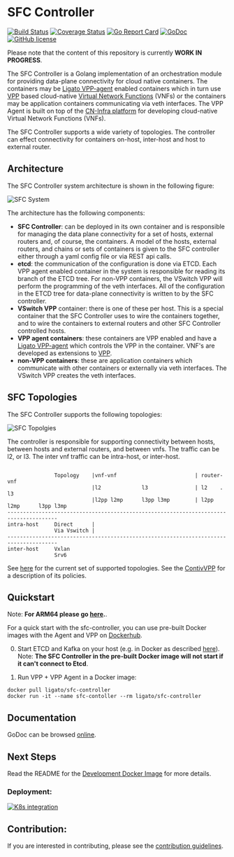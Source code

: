 # SFC Controller

[![Build Status](https://travis-ci.org/ligato/sfc-controller.svg?branch=master)](https://travis-ci.org/ligato/sfc-controller)
[![Coverage Status](https://coveralls.io/repos/github/ligato/sfc-controller/badge.svg?branch=master)](https://coveralls.io/github/ligato/sfc-controller?branch=master)
[![Go Report Card](https://goreportcard.com/badge/github.com/ligato/sfc-controller)](https://goreportcard.com/report/github.com/ligato/sfc-controller)
[![GoDoc](https://godoc.org/github.com/ligato/sfc-controller?status.svg)](https://godoc.org/github.com/ligato/sfc-controller)
[![GitHub license](https://img.shields.io/badge/license-Apache%20license%202.0-blue.svg)](https://github.com/ligato/sfc-controller/blob/master/LICENSE)

Please note that the content of this repository is currently **WORK IN PROGRESS**.

The SFC Controller is a Golang implementation of an orchestration module
for providing data-plane connectivity for cloud native containers.  The
containers may be [Ligato VPP-agent][0] enabled containers which in turn use
[VPP][1] based cloud-native [Virtual Network Functions][2] (VNFs) or the
containers may be application containers communicating via veth interfaces.
The VPP Agent is built on top of the [CN-Infra platform][5] for developing
cloud-native Virtual Network Functions (VNFs).

The SFC Controller supports a wide variety of topologies.  The controller can
effect connectivity for containers on-host, inter-host and host to external
router.

## Architecture

The SFC Controller system architecture is shown in the following figure:

![SFC System](docs/imgs/sfc_system.png "SFC System")

The architecture has the following components:
* **SFC Controller**: can be deployed in its own container and is responsible
for managing the data plane connectivity for a set of hosts, external 
routers and, of course, the containers.  A model of the hosts, external
routers, and chains or sets of containers is given to the SFC controller
either through a yaml config file or via REST api calls.
* **etcd**: the communication of the configuration is done via ETCD.  Each
VPP agent enabled container in the system is responsible for reading its
branch of the ETCD tree.  For non-VPP containers, the VSwitch VPP will
perform the programming of the veth interfaces.  All of the configuration
in the ETCD tree for data-plane connectivity is written to by the SFC
controller.
* **VSwitch VPP** container: there is one of these per host.  This is a special
container that the SFC Controller uses to wire the containers together,
and to wire the containers to external routers and other SFC Controller
controlled hosts.
* **VPP agent containers**: these containers are VPP enabled and have a
[Ligato VPP-agent][0] which controls the VPP in the container.  VNF's are
developed as extensions to [VPP][1].
* **non-VPP containers**: these are application containers which communicate
with other containers or externally via veth interfaces.  The VSwitch VPP
creates the veth interfaces.

## SFC Topologies

The SFC Controller supports the following topologies:

![SFC Topolgies](docs/imgs/sfc_topologies.png "SFC Topologies")

The controller is responsible for supporting connectivity between hosts, between
hosts and external routers, and between vnfs.  The traffic can be l2, or l3.
The inter vnf traffic can be intra-host, or inter-host.

```

               Topology    |vnf-vnf                         | router-vnf
                           |l2             l3               | l2    .        l3
                           |l2pp l2mp      l3pp l3mp        | l2pp l2mp      l3pp l3mp
--------------------------------------------------------------------------------------
intra-host     Direct      |
               Via Vswitch |
--------------------------------------------------------------------------------------
inter-host     Vxlan
               Srv6

```

See [here](topologies/topologies.md) for the current set of supported topologies.
See the [ContivVPP](https://github.com/contiv/vpp) for a description of its policies.

## Quickstart

Note: **For ARM64 please go [here][9].**.

For a quick start with the sfc-controller, you can use pre-built Docker images with
the Agent and VPP on [Dockerhub][6].

0. Start ETCD and Kafka on your host (e.g. in Docker as described [here][7]).
   Note: **The SFC Controller in the pre-built Docker image will not start if it can't 
   connect to Etcd**.

1. Run VPP + VPP Agent in a Docker image:
```
docker pull ligato/sfc-controller
docker run -it --name sfc-contoller --rm ligato/sfc-controller
```

## Documentation

GoDoc can be browsed [online](https://godoc.org/github.com/ligato/sfc-controller).

## Next Steps

Read the README for the [Development Docker Image](docker/dev_sfc_controller/README.md) for more details.


### Deployment:

[![K8s integration](docs/imgs/k8s_deployment_thumb.png "SFC Controller - K8s integration")](docs/Deployment.md)

## Contribution:

If you are interested in contributing, please see the [contribution guidelines](CONTRIBUTING.md).

[0]: https://github.com/ligato/vpp-agent
[1]: https://fd.io/
[2]: https://github.com/ligato/cn-infra/blob/master/docs/readmes/cn_virtual_function.md
[3]: https://github.com/ligato/sfc-controller/tree/master/controller/cnpdriver
[4]: https://github.com/ligato/cn-infra
[5]: https://github.com/ligato/cn-infra/tree/master/core
[6]: https://hub.docker.com/r/ligato/sfc-controller/
[7]: docker/dev_vpp_agent/README.md#running-etcd-server-on-local-host
[8]: https://github.com/ligato/vpp-agent#quickstart
[9]: docs/arm64/README.md
